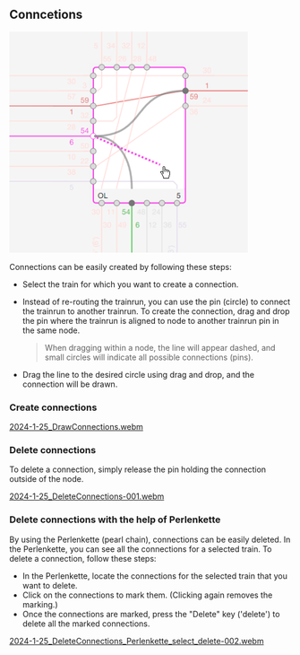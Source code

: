 ## Conncetions

![Editing_Connections](./images/Editing_Connections.png)

Connections can be easily created by following these steps:

- Select the train for which you want to create a connection.
- Instead of re-routing the trainrun, you can use the pin (circle) to connect the trainrun to another
  trainrun. To create the connection, drag and drop the pin where the trainrun is aligned to node
  to another trainrun pin in the same node.
  > When dragging within a node, the line will appear dashed, and small circles will indicate all
  > possible connections (pins).

- Drag the line to the desired circle using drag and drop, and the connection will be drawn.

### Create connections

[2024-1-25_DrawConnections.webm](https://github.com/SchweizerischeBundesbahnen/netzgrafik-editor-frontend/assets/2674075/d5a8837c-187b-4fc8-876a-91ca58085828)

### Delete connections

To delete a connection, simply release the pin holding the connection outside of the node.

[2024-1-25_DeleteConnections-001.webm](https://github.com/SchweizerischeBundesbahnen/netzgrafik-editor-frontend/assets/2674075/e6b9ff56-d4c3-4c0b-9cf4-56fe5fa249df)

### Delete connections with the help of Perlenkette

By using the Perlenkette (pearl chain), connections can be easily deleted. In the Perlenkette, you
can see all the connections for a selected train. To delete a connection, follow these steps:

- In the Perlenkette, locate the connections for the selected train that you want to delete.
- Click on the connections to mark them. (Clicking again removes the marking.)
- Once the connections are marked, press the "Delete" key ('delete') to delete all the marked
  connections.

[2024-1-25_DeleteConnections_Perlenkette_select_delete-002.webm](https://github.com/SchweizerischeBundesbahnen/netzgrafik-editor-frontend/assets/2674075/7307f446-fc05-41c3-8c1c-a18d04a7dea2)
